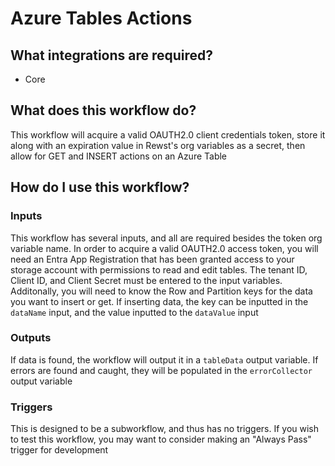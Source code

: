 # Azure Tables Actions

## What integrations are required?

- Core

## What does this workflow do?

This workflow will acquire a valid OAUTH2.0 client credentials token, store it along with an expiration value in Rewst's org variables as a secret, then allow for GET and INSERT actions on an Azure Table

## How do I use this workflow?

### Inputs

This workflow has several inputs, and all are required besides the token org variable name. In order to acquire a valid OAUTH2.0 access token, you will need an Entra App Registration that has been granted access to your storage account with permissions to read and edit tables. The tenant ID, Client ID, and Client Secret must be entered to the input variables. Additonally, you will need to know the Row and Partition keys for the data you want to insert or get. If inserting data, the key can be inputted in the `dataName` input, and the value inputted to the `dataValue` input

### Outputs

If data is found, the workflow will output it in a `tableData` output variable. If errors are found and caught, they will be populated in the `errorCollector` output variable

### Triggers

This is designed to be a subworkflow, and thus has no triggers. If you wish to test this workflow, you may want to consider making an "Always Pass" trigger for development